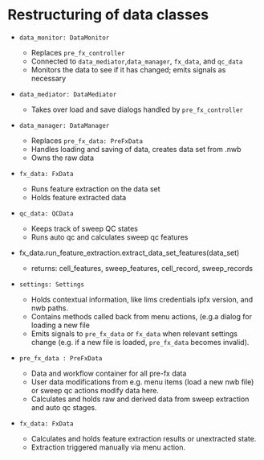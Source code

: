 # Restructuring of data classes

- `data_monitor: DataMonitor`
    - Replaces `pre_fx_controller`
    - Connected to `data_mediator`,`data_manager`, `fx_data`, and `qc_data`
    - Monitors the data to see if it has changed; emits signals as necessary
  
- `data_mediator: DataMediator`
    - Takes over load and save dialogs handled by `pre_fx_controller`

- `data_manager: DataManager`
    - Replaces `pre_fx_data: PreFxData`
    - Handles loading and saving of data, creates data set from .nwb
    - Owns the raw data

- `fx_data: FxData`
    - Runs feature extraction on the data set
    - Holds feature extracted data
    
- `qc_data: QCData` 
    - Keeps track of sweep QC states
    - Runs auto qc and calculates sweep qc features

- fx_data.run_feature_extraction.extract_data_set_features(data_set)
    - returns: cell_features, sweep_features, cell_record, sweep_records
    

    
    
 




- `settings: Settings`
    - Holds contextual information, like lims credentials ipfx version, and nwb paths. 
    - Contains methods called back from menu actions, (e.g.a dialog for loading a new file
    - Emits signals to `pre_fx_data` or `fx_data` when relevant settings change (e.g. if a new file is loaded, `pre_fx_data` becomes invalid).
- `pre_fx_data : PreFxData`
    - Data and workflow container for all pre-fx data
    - User data modifications from e.g. menu items (load a new nwb file) or sweep qc actions modify data here. 
    - Calculates and holds raw and derived data from sweep extraction and auto qc stages.
- `fx_data: FxData` 
    - Calculates and holds feature extraction results or unextracted state.
    - Extraction triggered manually via menu action.